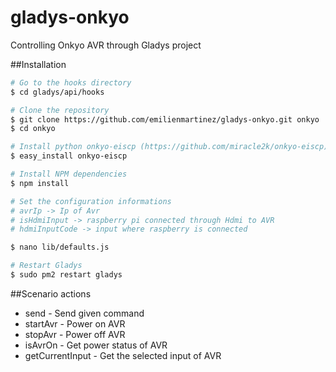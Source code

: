 # gladys-onkyo
Controlling Onkyo AVR through Gladys project

##Installation
```bash
# Go to the hooks directory
$ cd gladys/api/hooks

# Clone the repository
$ git clone https://github.com/emilienmartinez/gladys-onkyo.git onkyo
$ cd onkyo

# Install python onkyo-eiscp (https://github.com/miracle2k/onkyo-eiscp)
$ easy_install onkyo-eiscp

# Install NPM dependencies
$ npm install

# Set the configuration informations
# avrIp -> Ip of Avr
# isHdmiInput -> raspberry pi connected through Hdmi to AVR
# hdmiInputCode -> input where raspberry is connected

$ nano lib/defaults.js

# Restart Gladys
$ sudo pm2 restart gladys
```

##Scenario actions
* send - Send given command
* startAvr - Power on AVR
* stopAvr - Power off AVR
* isAvrOn - Get power status of AVR
* getCurrentInput - Get the selected input of AVR
